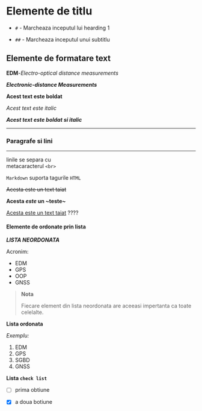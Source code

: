 # Elemente de titlu

- `#` - Marcheaza inceputul lui hearding 1 

- `##` - Marcheaza inceputul unui subtitlu

## Elemente de formatare text 

**EDM**-*Electro-optical distance measurements*

***Electronic-distance Measurements***

**Acest text este boldat**

*Acest text este italic*

***Acest text este boldat si italic***

***
### Paragrafe si lini
---

linile se separa cu <br> metacaracterul `<br>`

`Markdown` suporta tagurile `HTML`

~~Acesta este un text taiat~~

**Acesta _este_ un ~teste~**

<u>Acesta este un text taiat</u> ????

#### Elemente de ordonate prin lista 

***LISTA NEORDONATA***

Acronim:

- EDM
- GPS
- OOP
- GNSS

>**Nota**
>
>Fiecare element din lista neordonata are aceeasi impertanta ca toate celelalte.


**Lista ordonata**

*Exemplu:*
1. EDM
1. GPS
1. SGBD
2. GNSS

**Lista `check list`**

- [ ] prima obtiune

- [x] a doua botiune
















